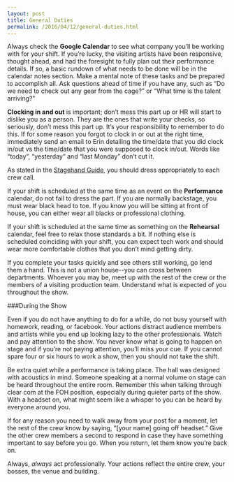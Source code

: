 ```yaml
---
layout: post
title: General Duties
permalink: /2016/04/12/general-duties.html
---
```


Always check the **Google Calendar** to see what company you’ll be working with for your shift. If you’re lucky, the visiting artists have been responsive, thought ahead, and had the foresight to fully plan out their performance details.  If so, a basic rundown of what needs to be done will be in the calendar notes section. Make a mental note of these tasks and be prepared to accomplish all. Ask questions ahead of time if you have any, such as “Do we need to check out any gear from the cage?” or “What time is the talent arriving?”

**Clocking in and out** is important; don’t mess this part up or HR will start to dislike you as a person. They are the ones that write your checks, so seriously, don’t mess this part up. It’s your responsibility to remember to do this. If for some reason you forgot to clock in or out at the right time, immediately send an email to Erin detailing the time/date that you did clock in/out vs the time/date that you were supposed to clock in/out.  Words like “today”, “yesterday” and “last Monday” don’t cut it.

As stated in the [Stagehand Guide](/2016/04/12/stagehand-guide.html), you should dress appropriately to each crew call.

If your shift is scheduled at the same time as an event on the **Performance** calendar, do not fail to dress the part.  If you are normally backstage, you must wear black head to toe. If you know you will be sitting at front of house, you can either wear all blacks or professional clothing. 

If your shift is scheduled at the same time as something on the **Rehearsal** calendar, feel free to relax those standards a bit.  If nothing else is scheduled coinciding with your shift, you can expect tech work and should wear more comfortable clothes that you don’t mind getting dirty. 

If you complete your tasks quickly and see others still working, go lend them a hand. This is not a union house--you can cross between departments. Whoever you may be, meet up with the rest of the crew or the members of a visiting production team. Understand what is expected of you throughout the show.

###During the Show

Even if you do not have anything to do for a while, do not busy yourself with homework, reading, or facebook. Your actions distract audience members and artists while you end up looking lazy to the other professionals. Watch and pay attention to the show. You never know what is going to happen on stage and if you’re not paying attention, you’ll miss your cue. If you cannot spare four or six hours to work a show, then you should not take the shift.

Be extra quiet while a performance is taking place.  The hall was designed with acoustics in mind. Someone speaking at a normal volume on stage can be heard throughout the entire room.  Remember this when talking through clear com at the FOH position, especially during quieter parts of the show. With a headset on, what might seem like a whisper to you can be heard by everyone around you. 

If for any reason you need to walk away from your post for a moment, let the rest of the crew know by saying, “[your name] going off headset.” Give the other crew members a second to respond in case they have something important to say before you go. When you return, let them know you’re back on.

Always, *always* act professionally. Your actions reflect the entire crew, your bosses, the venue and building.
